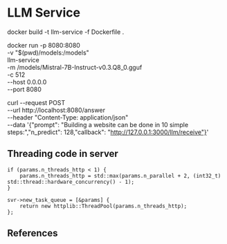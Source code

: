 # LLM Service

docker build -t llm-service -f Dockerfile .

docker run -p 8080:8080 \
  -v "$(pwd)/models:/models" \
  llm-service \
  -m /models/Mistral-7B-Instruct-v0.3.Q8_0.gguf \
  -c 512 \
  --host 0.0.0.0 \
  --port 8080

curl --request POST \
    --url http://localhost:8080/answer \
    --header "Content-Type: application/json" \
    --data '{"prompt": "Building a website can be done in 10 simple steps:","n_predict": 128,"callback": "http://127.0.0.1:3000/llm/receive"}'

## Threading code in server

```
if (params.n_threads_http < 1) {
    params.n_threads_http = std::max(params.n_parallel + 2, (int32_t) std::thread::hardware_concurrency() - 1);
}

svr->new_task_queue = [&params] {
    return new httplib::ThreadPool(params.n_threads_http);
};
```

## References

